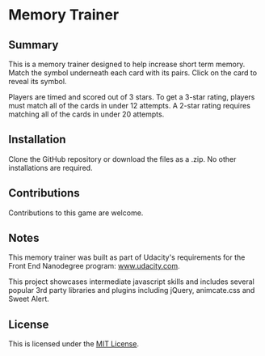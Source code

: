 # Memory Trainer

## Summary
This is a memory trainer designed to help increase short term memory. Match the symbol underneath each card with its pairs. Click on the card to reveal its symbol.

Players are timed and scored out of 3 stars. To get a 3-star rating, players must match all of the cards in under 12 attempts. A 2-star rating requires matching all of the cards in under 20 attempts.

## Installation
Clone the GitHub repository or download the files as a .zip. No other installations are required.

## Contributions
Contributions to this game are welcome.

## Notes
This memory trainer was built as part of Udacity's requirements for the Front End Nanodegree program: www.udacity.com.

This project showcases intermediate javascript skills and includes several popular 3rd party libraries and plugins including jQuery, animcate.css and Sweet Alert. 

## License
This is licensed under the [MIT License](https://opensource.org/licenses/MIT).